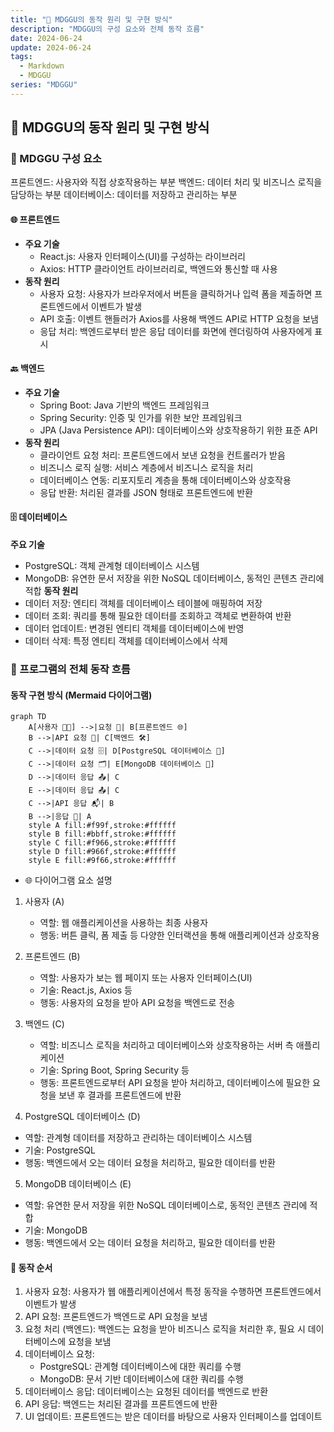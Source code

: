 ```yaml
---
title: "🌟 MDGGU의 동작 원리 및 구현 방식"
description: "MDGGU의 구성 요소와 전체 동작 흐름"
date: 2024-06-24
update: 2024-06-24
tags:
  - Markdown
  - MDGGU
series: "MDGGU"
---
```


## 🌟 MDGGU의 동작 원리 및 구현 방식

### 🧩 MDGGU 구성 요소

프론트엔드: 사용자와 직접 상호작용하는 부분
백엔드: 데이터 처리 및 비즈니스 로직을 담당하는 부분
데이터베이스: 데이터를 저장하고 관리하는 부분

#### 🌐 프론트엔드

- **주요 기술**
  - React.js: 사용자 인터페이스(UI)를 구성하는 라이브러리
  - Axios: HTTP 클라이언트 라이브러리로, 백엔드와 통신할 때 사용
- **동작 원리**
  - 사용자 요청: 사용자가 브라우저에서 버튼을 클릭하거나 입력 폼을 제출하면 프론트엔드에서 이벤트가 발생
  - API 호출: 이벤트 핸들러가 Axios를 사용해 백엔드 API로 HTTP 요청을 보냄
  - 응답 처리: 백엔드로부터 받은 응답 데이터를 화면에 렌더링하여 사용자에게 표시

#### 🔙 백엔드

- **주요 기술**
  - Spring Boot: Java 기반의 백엔드 프레임워크
  - Spring Security: 인증 및 인가를 위한 보안 프레임워크
  - JPA (Java Persistence API): 데이터베이스와 상호작용하기 위한 표준 API
- **동작 원리**
  - 클라이언트 요청 처리: 프론트엔드에서 보낸 요청을 컨트롤러가 받음
  - 비즈니스 로직 실행: 서비스 계층에서 비즈니스 로직을 처리
  - 데이터베이스 연동: 리포지토리 계층을 통해 데이터베이스와 상호작용
  - 응답 반환: 처리된 결과를 JSON 형태로 프론트엔드에 반환

#### 🗄️ 데이터베이스

**주요 기술**

- PostgreSQL: 객체 관계형 데이터베이스 시스템
- MongoDB: 유연한 문서 저장을 위한 NoSQL 데이터베이스, 동적인 콘텐츠 관리에 적합
  **동작 원리**
- 데이터 저장: 엔티티 객체를 데이터베이스 테이블에 매핑하여 저장
- 데이터 조회: 쿼리를 통해 필요한 데이터를 조회하고 객체로 변환하여 반환
- 데이터 업데이트: 변경된 엔티티 객체를 데이터베이스에 반영
- 데이터 삭제: 특정 엔티티 객체를 데이터베이스에서 삭제

### 🌟 프로그램의 전체 동작 흐름

#### 동작 구현 방식 (Mermaid 다이어그램)

```mermaid
graph TD
    A[사용자 🧑‍💻] -->|요청 📩| B[프론트엔드 🌐]
    B -->|API 요청 🔄| C[백엔드 🛠️]
    C -->|데이터 요청 🗄️| D[PostgreSQL 데이터베이스 🐘]
    C -->|데이터 요청 🗂️| E[MongoDB 데이터베이스 🍃]
    D -->|데이터 응답 📤| C
    E -->|데이터 응답 📤| C
    C -->|API 응답 📬| B
    B -->|응답 📡| A
    style A fill:#f99f,stroke:#ffffff
    style B fill:#bbff,stroke:#ffffff
    style C fill:#f966,stroke:#ffffff
    style D fill:#966f,stroke:#ffffff
    style E fill:#9f66,stroke:#ffffff
```

- 🌐 다이어그램 요소 설명

1. 사용자 (A)

   - 역할: 웹 애플리케이션을 사용하는 최종 사용자
   - 행동: 버튼 클릭, 폼 제출 등 다양한 인터랙션을 통해 애플리케이션과 상호작용

2. 프론트엔드 (B)

   - 역할: 사용자가 보는 웹 페이지 또는 사용자 인터페이스(UI)
   - 기술: React.js, Axios 등
   - 행동: 사용자의 요청을 받아 API 요청을 백엔드로 전송

3. 백엔드 (C)

   - 역할: 비즈니스 로직을 처리하고 데이터베이스와 상호작용하는 서버 측 애플리케이션
   - 기술: Spring Boot, Spring Security 등
   - 행동: 프론트엔드로부터 API 요청을 받아 처리하고, 데이터베이스에 필요한 요청을 보낸 후 결과를 프론트엔드에 반환

4. PostgreSQL 데이터베이스 (D)

- 역할: 관계형 데이터를 저장하고 관리하는 데이터베이스 시스템
- 기술: PostgreSQL
- 행동: 백엔드에서 오는 데이터 요청을 처리하고, 필요한 데이터를 반환

5. MongoDB 데이터베이스 (E)

- 역할: 유연한 문서 저장을 위한 NoSQL 데이터베이스로, 동적인 콘텐츠 관리에 적합
- 기술: MongoDB
- 행동: 백엔드에서 오는 데이터 요청을 처리하고, 필요한 데이터를 반환

#### 📝 동작 순서

1. 사용자 요청: 사용자가 웹 애플리케이션에서 특정 동작을 수행하면 프론트엔드에서 이벤트가 발생
2. API 요청: 프론트엔드가 백엔드로 API 요청을 보냄
3. 요청 처리 (백엔드): 백엔드는 요청을 받아 비즈니스 로직을 처리한 후, 필요 시 데이터베이스에 요청을 보냄
4. 데이터베이스 요청:
   - PostgreSQL: 관계형 데이터베이스에 대한 쿼리를 수행
   - MongoDB: 문서 기반 데이터베이스에 대한 쿼리를 수행
5. 데이터베이스 응답: 데이터베이스는 요청된 데이터를 백엔드로 반환
6. API 응답: 백엔드는 처리된 결과를 프론트엔드에 반환
7. UI 업데이트: 프론트엔드는 받은 데이터를 바탕으로 사용자 인터페이스를 업데이트
